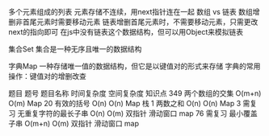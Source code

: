 多个元素组成的列表
元素存储不连续，用next指针连在一起
数组 vs 链表
    数组增删非首尾元素时需要移动元素
    链表增删首尾元素时，不需要移动元素，只需更改next的指向即可
在js中没有链表这个数据结构，但可以用Object来模拟链表


集合Set
集合是一种无序且唯一的数据结构

字典Map
一种存储唯一值的数据结构，但它是以键值对的形式来存储
字典的常用操作：键值对的增删改查




题目
题号	题目名称	时间复杂度	空间复杂度	知识点
349	两个数组的交集 	O(m+n)	O(m)	Map
20	有效的括号 	O(n)	O(n)	Map 栈
1	两数之和	O(n)	O(n)	Map
3  需复习	无重复字符的最长子串	O(n)	O(m)	双指针 滑动窗口 map
76  需复习	最小覆盖子串	O(m+n)	O(m)	双指针 滑动窗口 map

